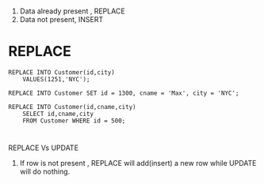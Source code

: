 #
1. Data already present , REPLACE
2. Data not present, INSERT
#

# REPLACE

    REPLACE INTO Customer(id,city)
        VALUES(1251,'NYC');
    
    REPLACE INTO Customer SET id = 1300, cname = 'Max', city = 'NYC';

    REPLACE INTO Customer(id,cname,city)
        SELECT id,cname,city
        FROM Customer WHERE id = 500;


#

REPLACE Vs UPDATE

1. If row is not present , REPLACE will add(insert) a new row while UPDATE will do nothing.
 
